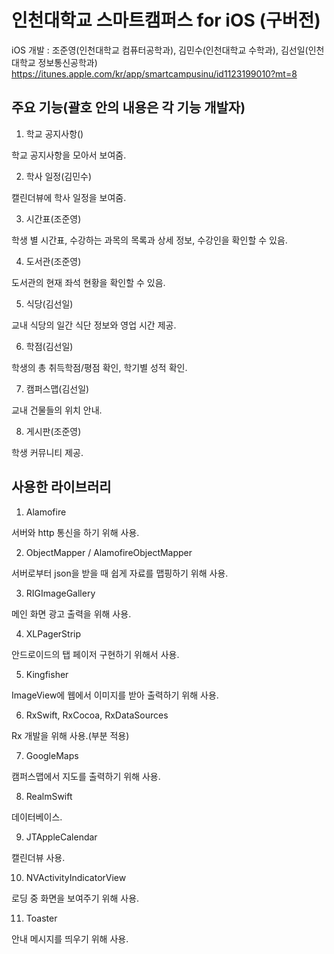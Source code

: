 # 인천대학교 스마트캠퍼스 for iOS (구버전)

iOS 개발 : 조준영(인천대학교 컴퓨터공학과), 김민수(인천대학교 수학과), 김선일(인천대학교 정보통신공학과)
https://itunes.apple.com/kr/app/smartcampusinu/id1123199010?mt=8

## 주요 기능(괄호 안의 내용은 각 기능 개발자)

1. 학교 공지사항()

학교 공지사항을 모아서 보여줌.

2. 학사 일정(김민수)

캘린더뷰에 학사 일정을 보여줌.

3. 시간표(조준영)

학생 별 시간표, 수강하는 과목의 목록과 상세 정보, 수강인을 확인할 수 있음.

4. 도서관(조준영)

도서관의 현재 좌석 현황을 확인할 수 있음.

5. 식당(김선일)

교내 식당의 일간 식단 정보와 영업 시간 제공.

6. 학점(김선일)

학생의 총 취득학점/평점 확인, 학기별 성적 확인.

7. 캠퍼스맵(김선일)

교내 건물들의 위치 안내.

8. 게시판(조준영)

학생 커뮤니티 제공.

## 사용한 라이브러리

1. Alamofire

서버와 http 통신을 하기 위해 사용.

2. ObjectMapper / AlamofireObjectMapper

서버로부터 json을 받을 때 쉽게 자료를 맵핑하기 위해 사용.

3. RIGImageGallery

메인 화면 광고 출력을 위해 사용.

4. XLPagerStrip

안드로이드의 탭 페이저 구현하기 위해서 사용.

5. Kingfisher

ImageView에 웹에서 이미지를 받아 출력하기 위해 사용.

6. RxSwift, RxCocoa, RxDataSources

Rx 개발을 위해 사용.(부분 적용)

7. GoogleMaps

캠퍼스맵에서 지도를 출력하기 위해 사용.

8. RealmSwift

데이터베이스.

9. JTAppleCalendar

캘린더뷰 사용.

10. NVActivityIndicatorView

로딩 중 화면을 보여주기 위해 사용.

11. Toaster

안내 메시지를 띄우기 위해 사용.
